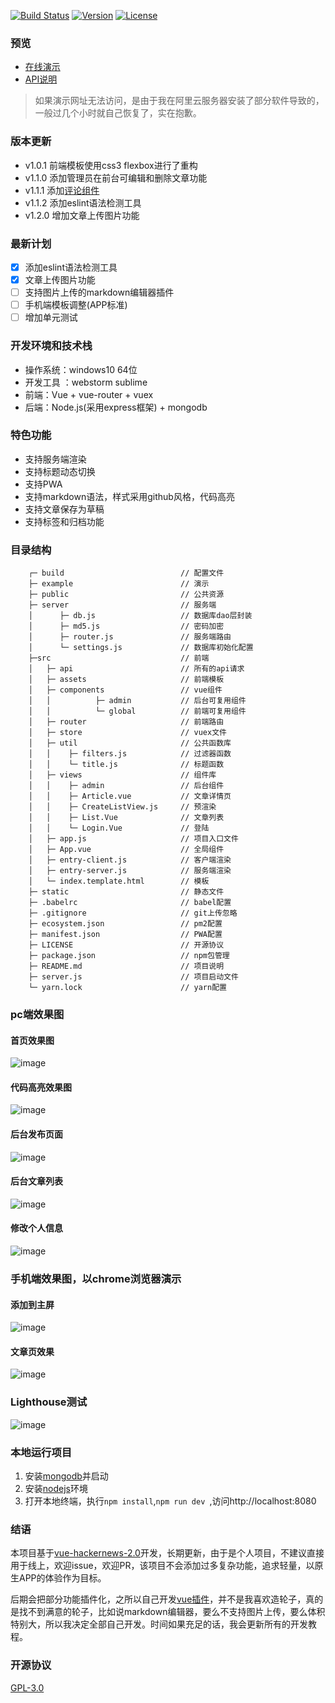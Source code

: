 <a href="https://travis-ci.org/wmui/vueblog"><img src="https://travis-ci.org/wmui/vueblog.svg?branch=master" alt="Build Status"></a>
<a href="https://github.com/wmui/vueblog"><img src="https://img.shields.io/badge/node-%3E%3D7.0.0-orange.svg" alt="Version"></a>
<a href="https://github.com/wmui/vueblog"><img src="https://img.shields.io/badge/license-AGPL-blue.svg" alt="License"></a>
### 预览
- [在线演示](https://vueblog.86886.wang)  
- [API说明](https://github.com/wmui/vueblog/wiki)  

> 如果演示网址无法访问，是由于我在阿里云服务器安装了部分软件导致的，一般过几个小时就自己恢复了，实在抱歉。 

### 版本更新
- v1.0.1 前端模板使用css3 flexbox进行了重构  
- v1.1.0 添加管理员在前台可编辑和删除文章功能  
- v1.1.1 添加[评论组件](https://github.com/vue-blog)  
- v1.1.2 添加eslint语法检测工具  
- v1.2.0 增加文章上传图片功能  

### 最新计划
- [X] 添加eslint语法检测工具
- [X] 文章上传图片功能
- [ ] 支持图片上传的markdown编辑器插件
- [ ] 手机端模板调整(APP标准)
- [ ] 增加单元测试

### 开发环境和技术栈
- 操作系统：windows10 64位
- 开发工具 ：webstorm sublime
- 前端：Vue + vue-router + vuex 
- 后端：Node.js(采用express框架) + mongodb

###  特色功能
- 支持服务端渲染
- 支持标题动态切换
- 支持PWA
- 支持markdown语法，样式采用github风格，代码高亮
- 支持文章保存为草稿
- 支持标签和归档功能

### 目录结构
```
    ┌─ build                          // 配置文件
    ├─ example                        // 演示
    ├─ public                         // 公共资源
    ├─ server                         // 服务端
    │      ├─ db.js                   // 数据库dao层封装
    │      ├─ md5.js                  // 密码加密
    │      ├─ router.js               // 服务端路由
    │      └─ settings.js             // 数据库初始化配置
    ├─src                             // 前端
    │   ├─ api                        // 所有的api请求
    │   ├─ assets                     // 前端模板
    │   ├─ components                 // vue组件
    │   │          ├─ admin           // 后台可复用组件
    │   │          └─ global          // 前端可复用组件
    │   ├─ router                     // 前端路由
    │   ├─ store                      // vuex文件
    │   ├─ util                       // 公共函数库
    │   │    ├─ filters.js            // 过滤器函数
    │   │    └─ title.js              // 标题函数
    │   ├─ views                      // 组件库
    │   │    ├─ admin                 // 后台组件
    │   │    ├─ Article.vue           // 文章详情页
    │   │    ├─ CreateListView.js     // 预渲染
    │   │    ├─ List.Vue              // 文章列表
    │   │    └─ Login.Vue             // 登陆
    │   ├─ app.js                     // 项目入口文件
    │   ├─ App.vue                    // 全局组件
    │   ├─ entry-client.js            // 客户端渲染
    │   ├─ entry-server.js            // 服务端渲染
    │   └─ index.template.html        // 模板
    ├─ static                         // 静态文件
    ├─ .babelrc                       // babel配置
    ├─ .gitignore                     // git上传忽略
    ├─ ecosystem.json                 // pm2配置
    ├─ manifest.json                  // PWA配置
    ├─ LICENSE                        // 开源协议
    ├─ package.json                   // npm包管理
    ├─ README.md                      // 项目说明
    ├─ server.js                      // 项目启动文件
    └─ yarn.lock                      // yarn配置
```

### pc端效果图 
#### 首页效果图
![image](https://github.com/wmui/vueblog/blob/master/example/demo/01.png)  
#### 代码高亮效果图
![image](https://github.com/wmui/vueblog/blob/master/example/demo/02.png)  
#### 后台发布页面
![image](https://github.com/wmui/vueblog/blob/master/example/demo/03.png)  
#### 后台文章列表
![image](https://github.com/wmui/vueblog/blob/master/example/demo/04.png)  
#### 修改个人信息
![image](https://github.com/wmui/vueblog/blob/master/example/demo/05.png)  

### 手机端效果图，以chrome浏览器演示
#### 添加到主屏
![image](https://github.com/wmui/vueblog/blob/master/example/demo/wap-01.png)
#### 文章页效果
![image](https://github.com/wmui/vueblog/blob/master/example/demo/wap-02.png)

### Lighthouse测试
![image](https://github.com/wmui/vueblog/blob/master/example/demo/g-01.png)

### 本地运行项目
1. 安装[mongodb](https://www.mongodb.com/download-center?jmp=nav#community)并启动
2. 安装[nodejs](https://nodejs.org/en/)环境
3. 打开本地终端，执行`npm install`,`npm run dev `,访问http://localhost:8080  

### 结语
本项目基于[vue-hackernews-2.0](https://github.com/vuejs/vue-hackernews-2.0)开发，长期更新，由于是个人项目，不建议直接用于线上，欢迎issue，欢迎PR，该项目不会添加过多复杂功能，追求轻量，以原生APP的体验作为目标。 

后期会把部分功能插件化，之所以自己开发[vue插件](https://github.com/orgs/vue-blog)，并不是我喜欢造轮子，真的是找不到满意的轮子，比如说markdown编辑器，要么不支持图片上传，要么体积特别大，所以我决定全部自己开发。时间如果充足的话，我会更新所有的开发教程。  

### 开源协议
[GPL-3.0](https://choosealicense.com/licenses/gpl-3.0/)
